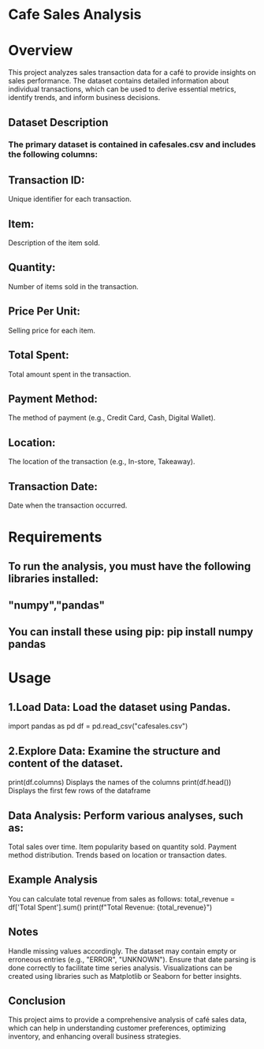 # Cafe Sales Analysis

# Overview
This project analyzes sales transaction data for a café to provide insights on sales performance. The dataset contains detailed information about individual transactions, which can be used to derive essential metrics, identify trends, and inform business decisions.

## Dataset Description
### The primary dataset is contained in cafesales.csv and includes the following columns:
## Transaction ID:
Unique identifier for each transaction.
## Item:
Description of the item sold.
## Quantity:
Number of items sold in the transaction.
## Price Per Unit:
Selling price for each item.
## Total Spent: 
Total amount spent in the transaction.
## Payment Method:
The method of payment (e.g., Credit Card, Cash, Digital Wallet).
## Location: 
The location of the transaction (e.g., In-store, Takeaway).
## Transaction Date:
Date when the transaction occurred.
# Requirements
## To run the analysis, you must have the following libraries installed:
## "numpy","pandas"
## You can install these using pip: pip install numpy pandas
# Usage
## 1.Load Data: Load the dataset using Pandas.
import pandas as pd
df = pd.read_csv("cafesales.csv")
## 2.Explore Data: Examine the structure and content of the dataset.
print(df.columns)
Displays the names of the columns
print(df.head())
Displays the first few rows of the dataframe
## Data Analysis: Perform various analyses, such as:
Total sales over time.
Item popularity based on quantity sold.
Payment method distribution.
Trends based on location or transaction dates.
## Example Analysis
You can calculate total revenue from sales as follows:
total_revenue = df['Total Spent'].sum()
print(f"Total Revenue: {total_revenue}")
## Notes
Handle missing values accordingly. The dataset may contain empty or erroneous entries (e.g., "ERROR", "UNKNOWN").
Ensure that date parsing is done correctly to facilitate time series analysis.
Visualizations can be created using libraries such as Matplotlib or Seaborn for better insights.
## Conclusion
This project aims to provide a comprehensive analysis of café sales data, which can help in understanding customer preferences, optimizing inventory, and enhancing overall business strategies.
